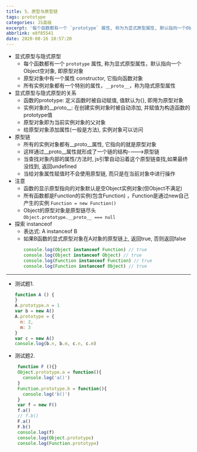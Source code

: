 ```yaml
---
title: 5、原型与原型链
tags: prototype
categories: JS高级
excerpt: '每个函数都有一个 `prototype` 属性, 称为为显式原型属性, 默认指向一个Object空对象, 即原型对象; 所有实例对象都有一个特别的属性, `__proto__`, 称为隐式原型属性'
abbrlink: e8f85541
date: 2020-08-16 10:57:20
---
```

* 显式原型与隐式原型
  * 每个函数都有一个 `prototype` 属性, 称为显式原型属性，默认指向一个 Object空对象, 即原型对象
  * 原型对象中有一个属性 constructor, 它指向函数对象
  * 所有实例对象都有一个特别的属性，`__proto__`，称为隐式原型属性
* 显式原型与隐式原型的关系
  * 函数的prototype: 定义函数时被自动赋值, 值默认为{}, 即用为原型对象
  * 实例对象的__proto__: 在创建实例对象时被自动添加, 并赋值为构造函数的prototype值
  * 原型对象即为当前实例对象的父对象
  * 给原型对象添加属性(一般是方法), 实例对象可以访问
* 原型链
  * 所有的实例对象都有__proto__属性, 它指向的就是原型对象
  * 这样通过__proto__属性就形成了一个链的结构---->原型链
  * 当查找对象内部的属性/方法时, js引擎自动沿着这个原型链查找,如果最终没找到, 返回undefined
  * 当给对象属性赋值时不会使用原型链, 而只是在当前对象中进行操作
* 注意
  * 函数的显示原型指向的对象默认是空Object实例对象(但Object不满足)
  * 所有函数都是Function的实例(包含Function) ，Function是通过new自己产生的实例
  `Function = new Function()`
  * Object的原型对象是原型链尽头  
  `Object.prototype.__proto__ === null`
* 探索 instanceof
  * 表达式: A instanceof B
  * 如果B函数的显式原型对象在A对象的原型链上, 返回true, 否则返回false
    ```js
    console.log(Object instanceof Function) // true
    console.log(Object instanceof Object) // true
    console.log(Function instanceof Function) // true
    console.log(Function instanceof Object) // true
    ```
*************
* 测试题1.
  ```js
  function A () {
  }
  A.prototype.n = 1
  var b = new A()
  A.prototype = {
    n: 2,
    m: 3
  }
  var c = new A()
  console.log(b.n, b.m, c.n, c.m)
  ```
* 测试题2.
  ```js
   function F (){}
   Object.prototype.a = function(){
     console.log('a()')
   }
   Function.prototype.b = function(){
     console.log('b()')
   }
   var f = new F()
   f.a()
   // f.b()
   F.a()
   F.b()
   console.log(f)
   console.log(Object.prototype)
   console.log(Function.prototype)
   ```
